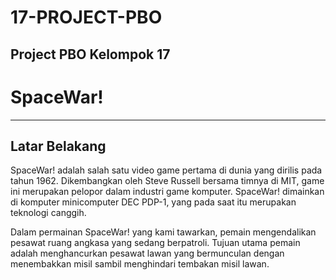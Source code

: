 # 17-PROJECT-PBO
Project PBO Kelompok 17
---
# SpaceWar!
---
## Latar Belakang
SpaceWar! adalah salah satu video game pertama di dunia yang dirilis pada tahun 1962. Dikembangkan oleh Steve Russell bersama timnya di MIT, game ini merupakan pelopor dalam industri game komputer. SpaceWar! dimainkan di komputer minicomputer DEC PDP-1, yang pada saat itu merupakan teknologi canggih.

Dalam permainan SpaceWar! yang kami tawarkan, pemain mengendalikan pesawat ruang angkasa yang sedang berpatroli. Tujuan utama pemain adalah menghancurkan pesawat lawan yang bermunculan dengan menembakkan misil sambil menghindari tembakan misil lawan. 
